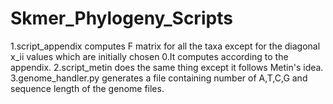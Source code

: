 # Skmer_Phylogeny_Scripts
1.script_appendix computes F matrix for all the taxa except for the diagonal x_ii values which are initially chosen 0.It computes according to the appendix.
2.script_metin does the same thing except it follows Metin's idea.
3.genome_handler.py generates a file containing number of A,T,C,G and sequence length of the genome files.

